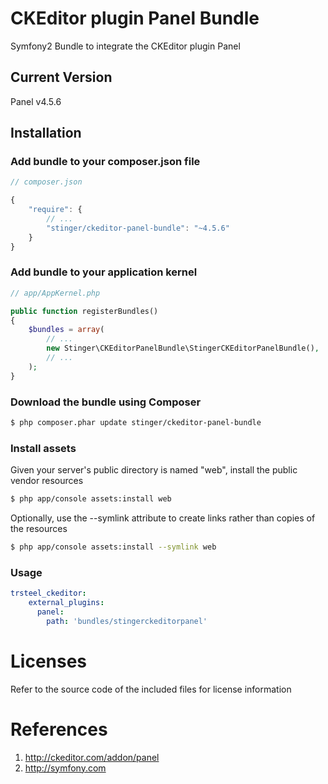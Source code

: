 # CKEditor plugin Panel Bundle
Symfony2 Bundle to integrate the CKEditor plugin Panel

## Current Version

Panel v4.5.6

## Installation

### Add bundle to your composer.json file

``` js
// composer.json

{
    "require": {
		// ...
        "stinger/ckeditor-panel-bundle": "~4.5.6"
    }
}
```

### Add bundle to your application kernel

``` php
// app/AppKernel.php

public function registerBundles()
{
    $bundles = array(
        // ...
        new Stinger\CKEditorPanelBundle\StingerCKEditorPanelBundle(),
        // ...
    );
}
```

### Download the bundle using Composer

``` bash
$ php composer.phar update stinger/ckeditor-panel-bundle
```

### Install assets

Given your server's public directory is named "web", install the public vendor resources

``` bash
$ php app/console assets:install web
```

Optionally, use the --symlink attribute to create links rather than copies of the resources 

``` bash
$ php app/console assets:install --symlink web
```

### Usage

``` yaml
trsteel_ckeditor:
    external_plugins:
      panel:
        path: 'bundles/stingerckeditorpanel'
```



# Licenses

Refer to the source code of the included files for license information

# References

1. http://ckeditor.com/addon/panel
2. http://symfony.com
 